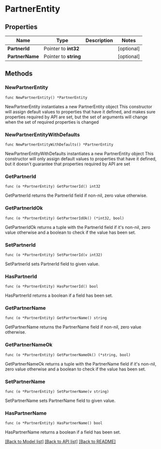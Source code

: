 # PartnerEntity

## Properties

Name | Type | Description | Notes
------------ | ------------- | ------------- | -------------
**PartnerId** | Pointer to **int32** |  | [optional] 
**PartnerName** | Pointer to **string** |  | [optional] 

## Methods

### NewPartnerEntity

`func NewPartnerEntity() *PartnerEntity`

NewPartnerEntity instantiates a new PartnerEntity object
This constructor will assign default values to properties that have it defined,
and makes sure properties required by API are set, but the set of arguments
will change when the set of required properties is changed

### NewPartnerEntityWithDefaults

`func NewPartnerEntityWithDefaults() *PartnerEntity`

NewPartnerEntityWithDefaults instantiates a new PartnerEntity object
This constructor will only assign default values to properties that have it defined,
but it doesn't guarantee that properties required by API are set

### GetPartnerId

`func (o *PartnerEntity) GetPartnerId() int32`

GetPartnerId returns the PartnerId field if non-nil, zero value otherwise.

### GetPartnerIdOk

`func (o *PartnerEntity) GetPartnerIdOk() (*int32, bool)`

GetPartnerIdOk returns a tuple with the PartnerId field if it's non-nil, zero value otherwise
and a boolean to check if the value has been set.

### SetPartnerId

`func (o *PartnerEntity) SetPartnerId(v int32)`

SetPartnerId sets PartnerId field to given value.

### HasPartnerId

`func (o *PartnerEntity) HasPartnerId() bool`

HasPartnerId returns a boolean if a field has been set.

### GetPartnerName

`func (o *PartnerEntity) GetPartnerName() string`

GetPartnerName returns the PartnerName field if non-nil, zero value otherwise.

### GetPartnerNameOk

`func (o *PartnerEntity) GetPartnerNameOk() (*string, bool)`

GetPartnerNameOk returns a tuple with the PartnerName field if it's non-nil, zero value otherwise
and a boolean to check if the value has been set.

### SetPartnerName

`func (o *PartnerEntity) SetPartnerName(v string)`

SetPartnerName sets PartnerName field to given value.

### HasPartnerName

`func (o *PartnerEntity) HasPartnerName() bool`

HasPartnerName returns a boolean if a field has been set.


[[Back to Model list]](../README.md#documentation-for-models) [[Back to API list]](../README.md#documentation-for-api-endpoints) [[Back to README]](../README.md)


